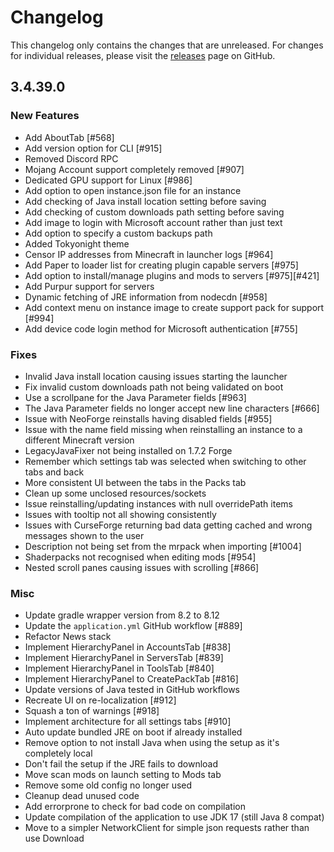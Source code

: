 # Changelog

This changelog only contains the changes that are unreleased. For changes for individual releases, please visit the
[releases](https://github.com/ATLauncher/ATLauncher/releases) page on GitHub.

## 3.4.39.0

### New Features
- Add AboutTab [#568]
- Add version option for CLI [#915]
- Removed Discord RPC
- Mojang Account support completely removed [#907]
- Dedicated GPU support for Linux [#986]
- Add option to open instance.json file for an instance
- Add checking of Java install location setting before saving
- Add checking of custom downloads path setting before saving
- Add image to login with Microsoft account rather than just text
- Add option to specify a custom backups path
- Added Tokyonight theme
- Censor IP addresses from Minecraft in launcher logs [#964]
- Add Paper to loader list for creating plugin capable servers [#975]
- Add option to install/manage plugins and mods to servers [#975][#421]
- Add Purpur support for servers
- Dynamic fetching of JRE information from nodecdn [#958]
- Add context menu on instance image to create support pack for support [#994]
- Add device code login method for Microsoft authentication [#755]

### Fixes
- Invalid Java install location causing issues starting the launcher
- Fix invalid custom downloads path not being validated on boot
- Use a scrollpane for the Java Parameter fields [#963]
- The Java Parameter fields no longer accept new line characters [#666]
- Issue with NeoForge reinstalls having disabled fields [#955]
- Issue with the name field missing when reinstalling an instance to a different Minecraft version
- LegacyJavaFixer not being installed on 1.7.2 Forge
- Remember which settings tab was selected when switching to other tabs and back
- More consistent UI between the tabs in the Packs tab
- Clean up some unclosed resources/sockets
- Issue reinstalling/updating instances with null overridePath items
- Issues with tooltip not all showing consistently
- Issues with CurseForge returning bad data getting cached and wrong messages shown to the user
- Description not being set from the mrpack when importing [#1004]
- Shaderpacks not recognised when editing mods [#954]
- Nested scroll panes causing issues with scrolling [#866]

### Misc
- Update gradle wrapper version from 8.2 to 8.12
- Update the `application.yml` GitHub workflow [#889]
- Refactor News stack
- Implement HierarchyPanel in AccountsTab [#838]
- Implement HierarchyPanel in ServersTab [#839]
- Implement HierarchyPanel in ToolsTab [#840]
- Implement HierarchyPanel to CreatePackTab [#816]
- Update versions of Java tested in GitHub workflows
- Recreate UI on re-localization [#912]
- Squash a ton of warnings [#918]
- Implement architecture for all settings tabs [#910]
- Auto update bundled JRE on boot if already installed
- Remove option to not install Java when using the setup as it's completely local
- Don't fail the setup if the JRE fails to download
- Move scan mods on launch setting to Mods tab
- Remove some old config no longer used
- Cleanup dead unused code
- Add errorprone to check for bad code on compilation
- Update compilation of the application to use JDK 17 (still Java 8 compat)
- Move to a simpler NetworkClient for simple json requests rather than use Download